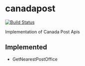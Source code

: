 # canadapost
[![Build Status](https://travis-ci.org/linusshops/canadapost.svg)](https://travis-ci.org/linusshops/canadapost)

Implementation of Canada Post Apis

## Implemented
* GetNearestPostOffice
